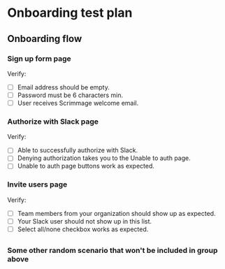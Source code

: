# Onboarding test plan

## Onboarding flow

### Sign up form page
Verify:
- [ ] Email address should be empty.
- [ ] Password must be 6 characters min.
- [ ] User receives Scrimmage welcome email.

### Authorize with Slack page
Verify:
- [ ] Able to successfully authorize with Slack.
- [ ] Denying authorization takes you to the Unable to auth page.
- [ ] Unable to auth page buttons work as expected.

### Invite users page
Verify:
- [ ] Team members from your organization should show up as expected.
- [ ] Your Slack user should not show up in this list.
- [ ] Select all/none checkbox works as expected.

##

### Some other random scenario that won't be included in group above
